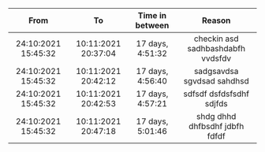 <!-- This file contains reasons of why I hadn't done programming -->


<!-- | From |  To | Time in between | Reason |
|:----:|:---:|:---------------:|:------:| -->


| From |  To | Time in between | Reason |
|:----:|:---:|:---------------:|:------:|
|24:10:2021 15:45:32|10:11:2021 20:37:04|17 days, 4:51:32|checkin asd sadhbashdabfh vvdsfdv|
|24:10:2021 15:45:32|10:11:2021 20:42:12|17 days, 4:56:40|sadgsavdsa sgvdsad sahdhsd|
|24:10:2021 15:45:32|10:11:2021 20:42:53|17 days, 4:57:21|                       sdfsdf dsfdsfsdhf sdjfds|
|24:10:2021 15:45:32|10:11:2021 20:47:18|17 days, 5:01:46|shdg dhhd dhfbsdhf	jdbfh	fdfdf|

